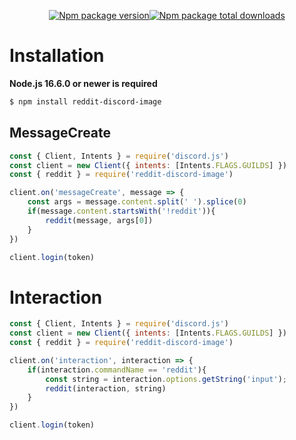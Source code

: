 <p align="center">
    <a href="https://www.npmjs.com/package/reddit-discord-image"><img src="https://badgen.net/npm/v/reddit-discord-image" alt="Npm package version"></a><a href="https://www.npmjs.com/package/reddit-discord-image"><img src="https://badgen.net/npm/dt/reddit-discord-image" alt="Npm package total downloads"></a>

</p>

# Installation
**Node.js 16.6.0 or newer is required**

```bash
$ npm install reddit-discord-image
```

## MessageCreate

```js
const { Client, Intents } = require('discord.js')
const client = new Client({ intents: [Intents.FLAGS.GUILDS] })
const { reddit } = require('reddit-discord-image')

client.on('messageCreate', message => {
    const args = message.content.split(' ').splice(0)
    if(message.content.startsWith('!reddit')){
        reddit(message, args[0])
    }
})

client.login(token)
```

# Interaction

```js
const { Client, Intents } = require('discord.js')
const client = new Client({ intents: [Intents.FLAGS.GUILDS] })
const { reddit } = require('reddit-discord-image')

client.on('interaction', interaction => {
    if(interaction.commandName == 'reddit'){
        const string = interaction.options.getString('input');
        reddit(interaction, string)
    }
})

client.login(token)
```